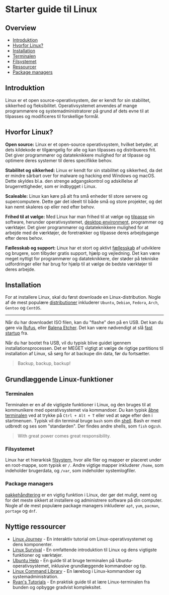# Starter guide til Linux

## Overview
- [Introduktion](#Introduktion)
- [Hvorfor Linux?](#hvorfor-linux)
- [Installation](#installation)
- [Terminalen](#terminalen)
- [Filsystemet](#filsystemet)
- [Ressourcer](#nyttige-ressourcer)
- [Package managers](#package-managers)

## Introduktion

Linux er et open source-operativsystem, der er kendt for sin stabilitet,
sikkerhed og fleksibilitet. Operativsystemet anvendes af mange programmørere og
systemadministratorer på grund af dets evne til at tilpasses og modificeres til
forskellige formål.

## Hvorfor Linux?

**Open source:** Linux er et open-source operativsystem, hvilket betyder, at
dets kildekode er tilgængelig for alle og kan tilpasses og distribueres frit.
Det giver programmører og datateknikkere mulighed for at tilpasse og optimere
deres systemer til deres specifikke behov.

**Stabilitet og sikkerhed:** Linux er kendt for sin stabilitet og sikkerhed, da
det er mindre sårbart over for malware og hacking end Windows og macOS. Dette
skyldes bl.a. den strenge adgangskontrol og adskillelse af brugerrettigheder,
som er indbygget i Linux.

**Scaleable:** Linux kan køre på alt fra små enheder til store servere og
supercomputere. Dette gør det ideelt til både små og store projekter, og det
kan nemt skaleres op eller ned efter behov.

**Frihed til at vælge:** Med Linux har man frihed til at vælge og
[tilpasse](https://www.reddit.com/r/unixporn/) sin software, herunder
operativsystemet, [desktop
environment](https://wiki.gentoo.org/wiki/Desktop_environment), programmer og
værktøjer. Det giver programmører og datateknikkere mulighed for at arbejde med
de værktøjer, de foretrækker og tilpasse deres arbejdsgange efter deres behov.

**Fællesskab og support:** Linux har et stort og aktivt
[fællesskab](https://www.reddit.com/r/linux/) af udviklere og brugere, som
tilbyder gratis support, hjælp og vejledning. Det kan være meget nyttigt for
programmører og datateknikkere, der støder på tekniske udfordringer eller har
brug for hjælp til at vælge de bedste værktøjer til deres arbejde.

## Installation

For at installere Linux, skal du først downloade en Linux-distribution. Nogle af de mest populære [distributioner](https://distrowatch.com/) inkluderer `Ubuntu`, `Debian`, `Fedora`, `Arch`, `Gentoo` og `CentOS`.

---

Når du har downloadet ISO filen, kan du "flashe" den på en USB. Det kan du gøre via [Rufus](https://rufus.ie/en/), eller [Balena Etcher](https://www.balena.io/etcher). Det kan være nødvendigt at slå [fast startup](https://help.uaudio.com/hc/en-us/articles/213195423-How-To-Disable-Fast-Startup-in-Windows-10) fra.

Når du har bootet fra USB, vil du typisk blive guidet igennem installationsprocessen. Det er MEGET vigtigt at vælge de rigtige partitions til installation af Linux, så sørg for at backupe din data, før du fortsætter.

> Backup, backup, backup!

## Grundlæggende Linux-funktioner

### Terminalen

Terminalen er en af de vigtigste funktioner i Linux, og den bruges til at kommunikere med operativsystemet via kommandoer. Du kan typisk [åbne terminalen](https://www.makeuseof.com/how-to-open-terminal-in-linux/) ved at trykke på `Ctrl + Alt + T` eller ved at søge efter den i startmenuen.
Typisk vil din terminal bruge `bash` som din [shell](https://www.gnu.org/software/bash/manual/html_node/What-is-a-shell_003f.html). Bash er mest udbredt og ses som "standarden". Der findes andre shells, som `fish` og`zsh`.


> With great power comes great responsibility.


### Filsystemet

Linux har et hierarkisk [filsystem](https://access.redhat.com/documentation/en-us/red_hat_enterprise_linux/4/html/reference_guide/s1-filesystem-fhs), hvor alle filer og mapper er placeret under en root-mappe, som typisk er `/`. Andre vigtige mapper inkluderer `/home`, som indeholder brugerdata, og `/var`, som indeholder systemlogfiler.

### Package managers

[pakkehåndtering](https://itsfoss.com/package-manager/) er en vigtig funktion i Linux, der gør det muligt, nemt og for det meste sikkert  at installere og administrere software på din computer. Nogle af de mest populære package managers inkluderer `apt`, `yum`, `pacman`, `portage` og `dnf`.

## Nyttige ressourcer

- [Linux Journey](https://linuxjourney.com/) - En interaktiv tutorial om Linux-operativsystemet og dens komponenter.
- [Linux Survival](https://linuxsurvival.com/linux-tutorial-introduction/) - En omfattende introduktion til Linux og dens vigtigste funktioner og værktøjer.
- [Ubuntu Help](https://help.ubuntu.com/community/UsingTheTerminal) - En guide til at bruge terminalen på Ubuntu-operativsystemet, inklusive grundlæggende kommandoer og tip.
- [Linux Command Library](https://lym.readthedocs.io/en/latest/) - En lærebog i Linux-kommandoer og systemadministration.
- [Ryan's Tutorials](https://ryanstutorials.net/linuxtutorial/) - En praktisk guide til at lære Linux-terminalen fra bunden og opbygge gradvist kompleksitet.

